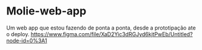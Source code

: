 # Molie-web-app

Um web app que estou fazendo de ponta a ponta, desde a prototipação ate o deploy.
https://www.figma.com/file/XaD2Yic3dRGJyd6kjtPwEb/Untitled?node-id=0%3A1
